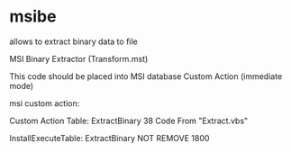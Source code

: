 msibe
=====

allows to extract binary data to file

MSI Binary Extractor (Transform.mst)

This code should be placed into MSI database Custom Action (immediate mode)

msi custom action:

Custom Action Table: ExtractBinary	38  Code From "Extract.vbs"

InstallExecuteTable: ExtractBinary  NOT REMOVE  1800
